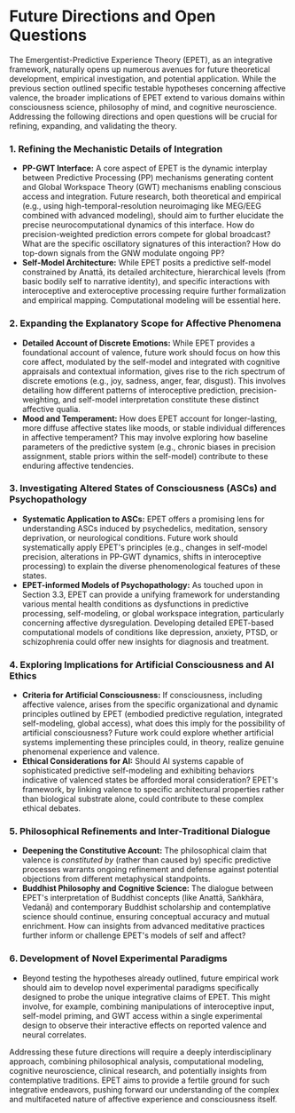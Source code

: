 # Future Directions and Open Questions

The Emergentist-Predictive Experience Theory (EPET), as an integrative framework, naturally opens up numerous avenues for future theoretical development, empirical investigation, and potential application. While the previous section outlined specific testable hypotheses concerning affective valence, the broader implications of EPET extend to various domains within consciousness science, philosophy of mind, and cognitive neuroscience. Addressing the following directions and open questions will be crucial for refining, expanding, and validating the theory.

### 1. Refining the Mechanistic Details of Integration

*   **PP-GWT Interface:** A core aspect of EPET is the dynamic interplay between Predictive Processing (PP) mechanisms generating content and Global Workspace Theory (GWT) mechanisms enabling conscious access and integration. Future research, both theoretical and empirical (e.g., using high-temporal-resolution neuroimaging like MEG/EEG combined with advanced modeling), should aim to further elucidate the precise neurocomputational dynamics of this interface. How do precision-weighted prediction errors compete for global broadcast? What are the specific oscillatory signatures of this interaction? How do top-down signals from the GNW modulate ongoing PP?
*   **Self-Model Architecture:** While EPET posits a predictive self-model constrained by Anattā, its detailed architecture, hierarchical levels (from basic bodily self to narrative identity), and specific interactions with interoceptive and exteroceptive processing require further formalization and empirical mapping. Computational modeling will be essential here.

### 2. Expanding the Explanatory Scope for Affective Phenomena

*   **Detailed Account of Discrete Emotions:** While EPET provides a foundational account of valence, future work should focus on how this core affect, modulated by the self-model and integrated with cognitive appraisals and contextual information, gives rise to the rich spectrum of discrete emotions (e.g., joy, sadness, anger, fear, disgust). This involves detailing how different patterns of interoceptive prediction, precision-weighting, and self-model interpretation constitute these distinct affective qualia.
*   **Mood and Temperament:** How does EPET account for longer-lasting, more diffuse affective states like moods, or stable individual differences in affective temperament? This may involve exploring how baseline parameters of the predictive system (e.g., chronic biases in precision assignment, stable priors within the self-model) contribute to these enduring affective tendencies.

### 3. Investigating Altered States of Consciousness (ASCs) and Psychopathology

*   **Systematic Application to ASCs:** EPET offers a promising lens for understanding ASCs induced by psychedelics, meditation, sensory deprivation, or neurological conditions. Future work should systematically apply EPET's principles (e.g., changes in self-model precision, alterations in PP-GWT dynamics, shifts in interoceptive processing) to explain the diverse phenomenological features of these states.
*   **EPET-informed Models of Psychopathology:** As touched upon in Section 3.3, EPET can provide a unifying framework for understanding various mental health conditions as dysfunctions in predictive processing, self-modeling, or global workspace integration, particularly concerning affective dysregulation. Developing detailed EPET-based computational models of conditions like depression, anxiety, PTSD, or schizophrenia could offer new insights for diagnosis and treatment.

### 4. Exploring Implications for Artificial Consciousness and AI Ethics

*   **Criteria for Artificial Consciousness:** If consciousness, including affective valence, arises from the specific organizational and dynamic principles outlined by EPET (embodied predictive regulation, integrated self-modeling, global access), what does this imply for the possibility of artificial consciousness? Future work could explore whether artificial systems implementing these principles could, in theory, realize genuine phenomenal experience and valence.
*   **Ethical Considerations for AI:** Should AI systems capable of sophisticated predictive self-modeling and exhibiting behaviors indicative of valenced states be afforded moral consideration? EPET's framework, by linking valence to specific architectural properties rather than biological substrate alone, could contribute to these complex ethical debates.

### 5. Philosophical Refinements and Inter-Traditional Dialogue

*   **Deepening the Constitutive Account:** The philosophical claim that valence is *constituted by* (rather than caused by) specific predictive processes warrants ongoing refinement and defense against potential objections from different metaphysical standpoints.
*   **Buddhist Philosophy and Cognitive Science:** The dialogue between EPET's interpretation of Buddhist concepts (like Anattā, Saṅkhāra, Vedanā) and contemporary Buddhist scholarship and contemplative science should continue, ensuring conceptual accuracy and mutual enrichment. How can insights from advanced meditative practices further inform or challenge EPET's models of self and affect?

### 6. Development of Novel Experimental Paradigms

*   Beyond testing the hypotheses already outlined, future empirical work should aim to develop novel experimental paradigms specifically designed to probe the unique integrative claims of EPET. This might involve, for example, combining manipulations of interoceptive input, self-model priming, and GWT access within a single experimental design to observe their interactive effects on reported valence and neural correlates.

Addressing these future directions will require a deeply interdisciplinary approach, combining philosophical analysis, computational modeling, cognitive neuroscience, clinical research, and potentially insights from contemplative traditions. EPET aims to provide a fertile ground for such integrative endeavors, pushing forward our understanding of the complex and multifaceted nature of affective experience and consciousness itself.